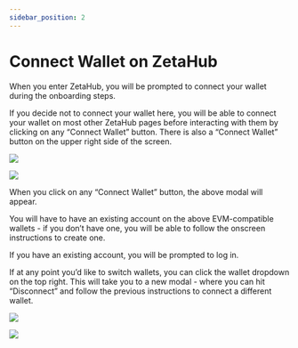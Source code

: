 ```yaml
---
sidebar_position: 2
---
```


# Connect Wallet on ZetaHub

When you enter ZetaHub, you will be prompted to connect your wallet during the
onboarding steps.

If you decide not to connect your wallet here, you will be able to connect your
wallet on most other ZetaHub pages before interacting with them by clicking on
any “Connect Wallet” button. There is also a “Connect Wallet” button on the
upper right side of the screen.

![](/img/docs/zetahub/connect-wallet-1.png)

![](/img/docs/zetahub/connect-wallet-2.png)

When you click on any “Connect Wallet” button, the above modal will appear.

You will have to have an existing account on the above EVM-compatible wallets -
if you don’t have one, you will be able to follow the onscreen instructions to
create one.

If you have an existing account, you will be prompted to log in.

If at any point you’d like to switch wallets, you can click the wallet dropdown
on the top right. This will take you to a new modal - where you can hit
“Disconnect” and follow the previous instructions to connect a different wallet.

![](/img/docs/zetahub/connect-wallet-3.png)

![](/img/docs/zetahub/connect-wallet-4.png)
